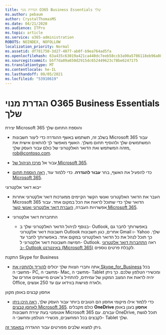 ```yaml
---
title: הגדרת מנוי O365 Business Essentials שלך
ms.author: pebaum
author: CrystalThomasMS
ms.date: 04/21/2020
ms.audience: ITPro
ms.topic: article
ms.service: o365-administration
ROBOTS: NOINDEX, NOFOLLOW
localization_priority: Normal
ms.assetid: df781750-3d27-4077-ab0f-b9ea764ad5fa
ms.openlocfilehash: 63a435c63019a421ca440dc7eeb58ccb3a90a5786118eb96a081f60a10e7d0b8
ms.sourcegitcommit: b5f7da89a650d2915dc652449623c78be6247175
ms.translationtype: MT
ms.contentlocale: he-IL
ms.lasthandoff: 08/05/2021
ms.locfileid: "53910619"
---
```

# <a name="setting-up-your-o365-business-essentials-subscription"></a>הגדרת מנוי O365 Business Essentials שלך

יצירת Microsoft 365 והוספת התחום שלך
  
- בשלב זה, תשתמש באשף ההגדרה כדי ליצור חשבונות Microsoft 365 עבור המשתמשים שלך ולהוסיף תחום משלך. האשף מאפשר לך להתאים אישית את מזהה המשתמש ואת הדואר האלקטרוני של כולם עבור העסק שלך, [rob@contoso.com](mailto:rob@contoso.com).
    
- עבור אל [מרכז הניהול של Microsoft 365](https://login.partner.microsoftonline.cn/).
    
- כדי להפעיל את האשף, בחר **עבור להגדרה**. כדי ללמוד עוד, [ראה הוספת תחום Microsoft 365](https://docs.microsoft.com/microsoft-365/admin/setup/add-domain).
    
ייבוא דואר אלקטרוני
  
- העבר את הדואר האלקטרוני ואנשי הקשר הקיימים ממערכות דואר אלקטרוני אחרות Microsoft 365 הדואר שלך כדי שתוכל לראות את הכל במקום אחד. עבור אפשרויות העברה, [העברת דואר אלקטרוני ואנשי קשר Microsoft 365](https://docs.microsoft.com/microsoft-365/admin/setup/migrate-email-and-contacts-admin).
    
- התחברות דואר אלקטרוני
    
  - בנוסף לניהול הדואר האלקטרוני שלך ב- Outlook, באפשרותך לחבר גם חשבונות דואר אלקטרוני Outlook אחרים, כגון חשבונות Gmail ו- Yahoo שלך. כך תוכל לנהל את כל הדואר האלקטרוני במקום אחד. באפשרותך לחבר עד חמישה חשבונות דואר אלקטרוני ל- Outlook. ראה [התחברות דואר אלקטרוני ב- Outlook באינטרנט (Microsoft 365)](https://support.office.com/Article/Connect-email-accounts-in-Outlook-on-the-web-Office-365-d7012ff0-924f-4f78-8aca-c3912d886c4d) לקבלת פרטים נוספים. 
    
התקנת Skype for Business
  
- אתה וחברי הצוות שלך יכולים [להוריד ולהתקין את Skype_for_Business](https://support.office.com/Article/download-and-install-Skype-for-Business-8a0d4da8-9d58-44f9-9759-5c8f340cb3fb) בכל מחשבי ה- PC, מחשבי ה- Mac, מחשבי ה- Tablet ומכשירי הטלפון שלכם. כך ניתן יהיה לראות את המצב המקוון של עמיתים, להתחיל צ'אטים מיישומים אחרים של Office, ולארח פגישות בווידאו עם עד 250 אנשים. 
    
אחסון קבצים באופן מקוון
  
- כדי ללמוד אילו מיקומי אחסון הם הטובים ביותר עבור העסק שלך, [ראה היכן ניתן לאחסן קבצים Microsoft 365](https://support.office.com/article/c7c20284-bc94-47f4-9728-d28e9daf0790.aspx). כולם מקבלים **OneDrive אחסון** בענן באופן אוטומטי בעת יצירת חשבונות Microsoft 365 עבורם. עם OneDrive, תוכל לגשת לקבצים בכל המחשבים, מכשירי הטלפון ומחשבי ה- Tablet שלך. 
    
ניתן למצוא שלבים מפורטים עבור ההגדרה [במאמר זה](https://docs.microsoft.com/microsoft-365/admin/setup/setup).
  

